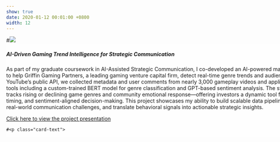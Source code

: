 ```yaml
---
show: true
date: 2020-01-12 00:01:00 +0800
width: 12
---
```

<div style="width: 100vw; max-width: 100vw; margin: 0 auto;">
  #<img data-src="{{ 'assets/images/covers/cover1.jpg' | relative_url }}" class="lazy w-100 rounded-xl" src="{{ '/assets/images/empty_300x200.png' | relative_url }}">

  <div class="card-img-overlay" style="overflow: scroll; background: rgb(255,255,255,0.8)">
    <h5 class="card-title">AI-Driven Gaming Trend Intelligence for Strategic Communication</h5>
    <p class="card-text">
      As part of my graduate coursework in AI-Assisted Strategic Communication, I co-developed an AI-powered market intelligence system designed to help Griffin Gaming Partners, a leading gaming venture capital firm, detect real-time genre trends and audience sentiment. Leveraging YouTube’s public API, we collected metadata and user comments from nearly 3,000 gameplay videos and applied natural language processing tools including a custom-trained BERT model for genre classification and GPT-based sentiment analysis. The system outputs a dashboard that tracks rising or declining game genres and community emotional response—offering investors a dynamic tool for trend forecasting, content timing, and sentiment-aligned decision-making. This project showcases my ability to build scalable data pipelines, apply machine learning to real-world communication challenges, and translate behavioral signals into actionable strategic insights.
    </p>
    <p class="card-text">
    <a href="https://drive.google.com/file/d/1qFpVR5GNE1dT36I00htRlWrY0pCrTgqL/view?usp=sharing" target="_blank">Click here to view the project presentation</a>
    </p>

    #<p class="card-text">

  </div>
</div>
